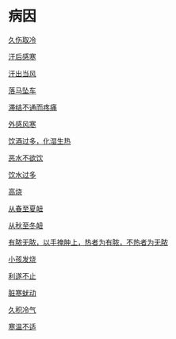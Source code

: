 # 病因[久伤取冷](https://www.gmzyjc.com/search/result?wd=久伤取冷)[汗后感寒](https://www.gmzyjc.com/search/result?wd=汗后感寒)[汗出当风](https://www.gmzyjc.com/search/result?wd=汗出当风)[落马坠车](https://www.gmzyjc.com/search/result?wd=落马坠车)[滞结不通而疼痛](https://www.gmzyjc.com/search/result?wd=滞结不通而疼痛)[外感风寒](https://www.gmzyjc.com/search/result?wd=外感风寒)[饮酒过多，化湿生热](https://www.gmzyjc.com/search/result?wd=饮酒过多，化湿生热)[恶水不欲饮](https://www.gmzyjc.com/search/result?wd=恶水不欲饮)[饮水过多](https://www.gmzyjc.com/search/result?wd=饮水过多)[高烧](https://www.gmzyjc.com/search/result?wd=高烧)[从春至夏衄](https://www.gmzyjc.com/search/result?wd=从春至夏衄)[从秋至冬衄](https://www.gmzyjc.com/search/result?wd=从秋至冬衄)[有脓无脓，以手掩肿上，热者为有脓，不热者为无脓](https://www.gmzyjc.com/search/result?wd=有脓无脓，以手掩肿上，热者为有脓，不热者为无脓)[小孩发烧](https://www.gmzyjc.com/search/result?wd=小孩发烧)[利遂不止](https://www.gmzyjc.com/search/result?wd=利遂不止)[脏寒蚘动](https://www.gmzyjc.com/search/result?wd=脏寒蚘动)[久积冷气](https://www.gmzyjc.com/search/result?wd=久积冷气)[寒温不适](https://www.gmzyjc.com/search/result?wd=寒温不适)